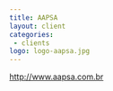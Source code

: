 ```yaml
---
title: AAPSA
layout: client
categories:
 - clients
logo: logo-aapsa.jpg
---
```


http://www.aapsa.com.br
